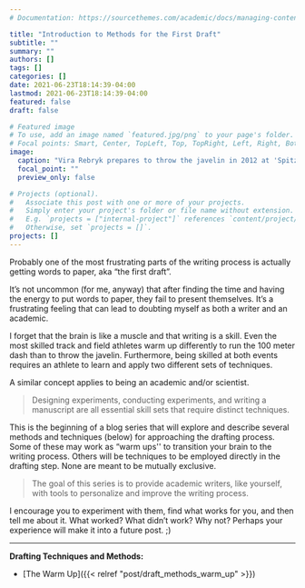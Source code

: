 ```yaml
---
# Documentation: https://sourcethemes.com/academic/docs/managing-content/

title: "Introduction to Methods for the First Draft"
subtitle: ""
summary: ""
authors: []
tags: []
categories: []
date: 2021-06-23T18:14:39-04:00
lastmod: 2021-06-23T18:14:39-04:00
featured: false
draft: false

# Featured image
# To use, add an image named `featured.jpg/png` to your page's folder.
# Focal points: Smart, Center, TopLeft, Top, TopRight, Left, Right, BottomLeft, Bottom, BottomRight.
image:
  caption: "Vira Rebryk prepares to throw the javelin in 2012 at 'Spitzen Leichtathletik Luzern', Lucerne, Switzerland. [Source](https://commons.wikimedia.org/wiki/File:RebrykVira_2012.jpg)"
  focal_point: ""
  preview_only: false

# Projects (optional).
#   Associate this post with one or more of your projects.
#   Simply enter your project's folder or file name without extension.
#   E.g. `projects = ["internal-project"]` references `content/project/deep-learning/index.md`.
#   Otherwise, set `projects = []`.
projects: []
---
```


Probably one of the most frustrating parts of the writing process is actually getting words to paper, aka “the first draft”. 

It’s not uncommon (for me, anyway) that after finding the time and having the energy to put words to paper, they fail to present themselves. It’s a frustrating feeling that can lead to doubting myself as both a writer and an academic.

I forget that the brain is like a muscle and that writing is a skill. Even the most skilled track and field athletes warm up differently to run the 100 meter dash than to throw the javelin. Furthermore, being skilled at both events requires an athlete to learn and apply two different sets of techniques.

A similar concept applies to being an academic and/or scientist. 

> Designing experiments, conducting experiments, and writing a manuscript are all essential skill sets that require distinct techniques. 

This is the beginning of a blog series that will explore and describe several methods and techniques (below) for approaching the drafting process. Some of these may work as “warm ups'' to transition your brain to the writing process. Others will be techniques to be employed directly in the drafting step. None are meant to be mutually exclusive.

> The goal of this series is to provide academic writers, like yourself, with tools to personalize and improve the writing process. 

I encourage you to experiment with them, find what works for you, and then tell me about it. What worked? What didn’t work? Why not? Perhaps your experience will make it into a future post. ;)

------

**Drafting Techniques and Methods:**

+ [The Warm Up]({{< relref "post/draft_methods_warm_up" >}})

<!--+ [The Method]({{< relref "post/draft_methods_method" >}}) -->

<!--+ [The Freewrite]({{< relref "post/draft_methods_freewrite" >}}) -->

<!--+ [The Outline]({{< relref "post/draft_methods_outline" >}}) -->

<!--+ [Refinery]({{< relref "post/draft_methods_refinery" >}}) -->

<!--+ [The Jigsaw]({{< relref "post/draft_methods_jigsaw" >}}) -->

<!--+ [The Spurt]({{< relref "post/draft_methods_spurt" >}}) -->

<!--+ [The Incubation]({{< relref "post/draft_methods_incubation" >}}) -->

<!--+ [Sessional]({{< relref "post/draft_methods_sessional" >}}) -->

<!--+ [The Set Up]({{< relref "post/draft_methods_set_up" >}}) -->

<!--+ [Tips and Tricks]({{< relref "post/draft_methods_tips" >}}) -->


